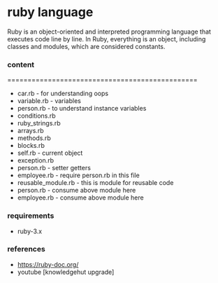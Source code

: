 # ruby language
Ruby is an object-oriented and interpreted programming language that executes code line by line. In Ruby, everything is an object, including classes and modules, which are considered constants.

### content
===============================================

- car.rb - for understanding oops
- variable.rb - variables
- person.rb - to understand instance variables
- conditions.rb
- ruby_strings.rb
- arrays.rb
- methods.rb
- blocks.rb
- self.rb - current object
- exception.rb
- person.rb - setter getters
- employee.rb - require person.rb in this file
- reusable_module.rb - this is module for reusable code
- person.rb - consume above module here
- employee.rb - consume above module here

### requirements
- ruby-3.x

### references
- https://ruby-doc.org/
- youtube [knowledgehut upgrade]